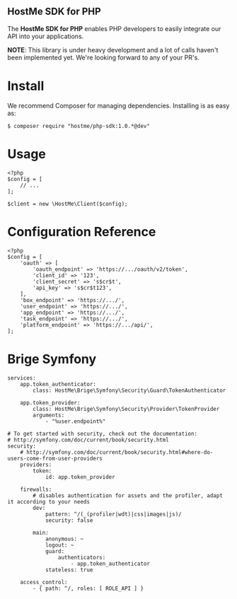 HostMe SDK for PHP
-----------------

The **HostMe SDK for PHP** enables PHP developers to easily integrate our API into your applications.

**NOTE**: This library is under heavy development and a lot of calls haven't been implemented yet. We're looking forward to any of your PR's.

# Install
We recommend Composer for managing dependencies. Installing is as easy as:

    $ composer require "hostme/php-sdk:1.0.*@dev"

# Usage


```
<?php
$config = [
    // ...
];

$client = new \HostMe\Client($config);
```

# Configuration Reference


```
<?php
$config = [
    'oauth' => [
        'oauth_endpoint' => 'https://.../oauth/v2/token',
        'client_id' => '123',
        'client_secret' => 's$cr$t',
        'api_key' => 's$cr$t123',
    ],
    'box_endpoint' => 'https://.../',
    'user_endpoint' => 'https://.../',
    'app_endpoint' => 'https://.../',
    'task_endpoint' => 'https://.../',
    'platform_endpoint' => 'https://.../api/',        
];
```

# Brige Symfony

```
services:
    app.token_authenticator:
        class: HostMe\Brige\Symfony\Security\Guard\TokenAuthenticator

    app.token_provider:
        class: HostMe\Brige\Symfony\Security\Provider\TokenProvider
        arguments:
            - "%user.endpoint%"

```

```
# To get started with security, check out the documentation:
# http://symfony.com/doc/current/book/security.html
security:
    # http://symfony.com/doc/current/book/security.html#where-do-users-come-from-user-providers
    providers:
        token:
            id: app.token_provider

    firewalls:
        # disables authentication for assets and the profiler, adapt it according to your needs
        dev:
            pattern: ^/(_(profiler|wdt)|css|images|js)/
            security: false

        main:
            anonymous: ~
            logout: ~
            guard:
                authenticators:
                    - app.token_authenticator
            stateless: true

    access_control:
        - { path: ^/, roles: [ ROLE_API ] }
```
